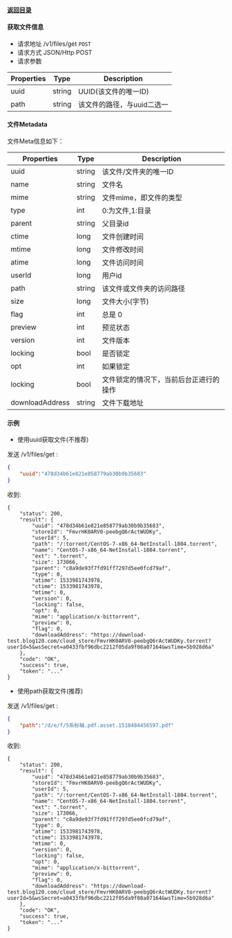 #### [返回目录](../../)

#### 获取文件信息

* 请求地址 /v1/files/get ```POST```
* 请求方式 JSON/Http POST
* 请求参数

| Properties     |  Type  | Description                                          |
|----------------|--------|------------------------------------------------------|
|   uuid         | string | UUID(该文件的唯一ID)                                   |
|   path         | string | 该文件的路径，与uuid二选一                               |

#### 文件Metadata
文件Meta信息如下：

| Properties     |  Type  | Description                         |
|----------------|--------|-------------------------------------|
| uuid           | string | 该文件/文件夹的唯一ID                  |
| name           | string | 文件名                               |
| mime           | string | 文件mime，即文件的类型                 |
| type           | int    | 0:为文件,1:目录                       |
| parent         | string | 父目录id                             |
| ctime          | long   | 文件创建时间                          |
| mtime          | long   | 文件修改时间                          |
| atime          | long   | 文件访问时间                          |
| userId         | long   | 用户id                               |
| path           | string | 该文件或文件夹的访问路径                |
| size           | long   | 文件大小(字节)                        |
| flag           | int    | 总是 0                               |
| preview        | int    | 预览状态                             |
| version        | int    | 文件版本                             |
| locking        | bool   | 是否锁定                             |
| opt            | int    | 如果锁定                             |
| locking        | bool   | 文件锁定的情况下，当前后台正进行的操作    |
| downloadAddress| string | 文件下载地址                          |

#### 示例

* 使用uuid获取文件(不推荐)

发送 /v1/files/get :
```json
{
	"uuid":"478d34b61e821e858779ab30b9b35683"
}
```
收到:
```
{
    "status": 200,
    "result": {
        "uuid": "478d34b61e821e858779ab30b9b35683",
        "storeId": "FmvrHK0ARV0-peebgQ6rActWUDKy",
        "userId": 5,
        "path": "/:torrent/CentOS-7-x86_64-NetInstall-1804.torrent",
        "name": "CentOS-7-x86_64-NetInstall-1804.torrent",
        "ext": ".torrent",
        "size": 173066,
        "parent": "c8a9de93f7fd91ff7297d5ee0fcd79af",
        "type": 0,
        "atime": 1533981743978,
        "ctime": 1533981743978,
        "mtime": 0,
        "version": 0,
        "locking": false,
        "opt": 0,
        "mime": "application/x-bittorrent",
        "preview": 0,
        "flag": 0,
        "downloadAddress": "https://download-test.blog120.com/cloud_store/FmvrHK0ARV0-peebgQ6rActWUDKy.torrent?userId=5&wsSecret=a0433fbf96dbc2212f05da9f08a07164&wsTime=5b928d6a"
    },
    "code": "OK",
    "success": true,
    "token": "..."
}
```

* 使用path获取文件(推荐)

发送 /v1/files/get :
```json
{
	"path":"/d/e/f/5系标轴.pdf.asset.1518484456597.pdf"
}
```
收到:
```
{
    "status": 200,
    "result": {
        "uuid": "478d34b61e821e858779ab30b9b35683",
        "storeId": "FmvrHK0ARV0-peebgQ6rActWUDKy",
        "userId": 5,
        "path": "/:torrent/CentOS-7-x86_64-NetInstall-1804.torrent",
        "name": "CentOS-7-x86_64-NetInstall-1804.torrent",
        "ext": ".torrent",
        "size": 173066,
        "parent": "c8a9de93f7fd91ff7297d5ee0fcd79af",
        "type": 0,
        "atime": 1533981743978,
        "ctime": 1533981743978,
        "mtime": 0,
        "version": 0,
        "locking": false,
        "opt": 0,
        "mime": "application/x-bittorrent",
        "preview": 0,
        "flag": 0,
        "downloadAddress": "https://download-test.blog120.com/cloud_store/FmvrHK0ARV0-peebgQ6rActWUDKy.torrent?userId=5&wsSecret=a0433fbf96dbc2212f05da9f08a07164&wsTime=5b928d6a"
    },
    "code": "OK",
    "success": true,
    "token": "..."
}
```
